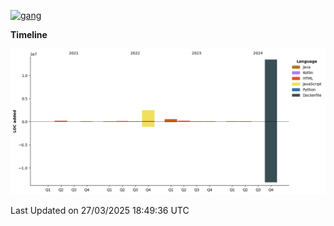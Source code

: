 <!-- [<img src='https://dev.karakun.com/assets/posts/2018-09-16-jc-java-article/3duke_suspects.jpg' alt='java'>](https://github.com/yeahbutstill) -->
[<img src='https://asset-2.tstatic.net/tribunnewswiki/foto/bank/images/Mozart.jpg' alt='gang'>](https://github.com/yeahbutstill)

<!--START_SECTION:waka-->
**Timeline**

![Lines of Code chart](https://raw.githubusercontent.com/yeahbutstill/yeahbutstill/main/assets/bar_graph.png)


 Last Updated on 27/03/2025 18:49:36 UTC
<!--END_SECTION:waka-->
